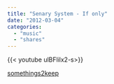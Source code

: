 ```yaml
---
title: "Senary System - If only"
date: "2012-03-04"
categories:
  - "music"
  - "shares"
---
```


<div style="width: 70vw;">{{< youtube ulBFlilx2-s>}}</div>

[somethings2keep](http://somethings2keep.tumblr.com/post/18484189414/senary-system-if-only-by-musicfrommaas)
